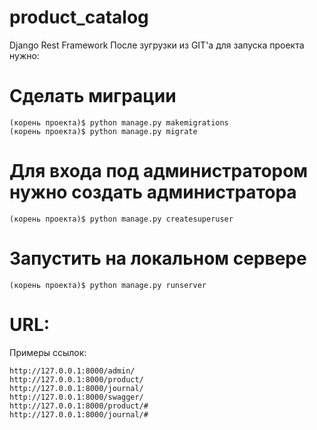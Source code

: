 # product_catalog
Django Rest Framework
После зугрузки из GIT'a для запуска проекта нужно:

# Сделать миграции 
```
(корень проекта)$ python manage.py makemigrations
(корень проекта)$ python manage.py migrate
```
# Для входа под администратором нужно создать администратора
```
(корень проекта)$ python manage.py createsuperuser
```
# Запустить на локальном сервере
```
(корень проекта)$ python manage.py runserver
```
# URL:
Примеры ссылок:
```
http://127.0.0.1:8000/admin/
http://127.0.0.1:8000/product/
http://127.0.0.1:8000/journal/
http://127.0.0.1:8000/swagger/
http://127.0.0.1:8000/product/#
http://127.0.0.1:8000/journal/#
```
